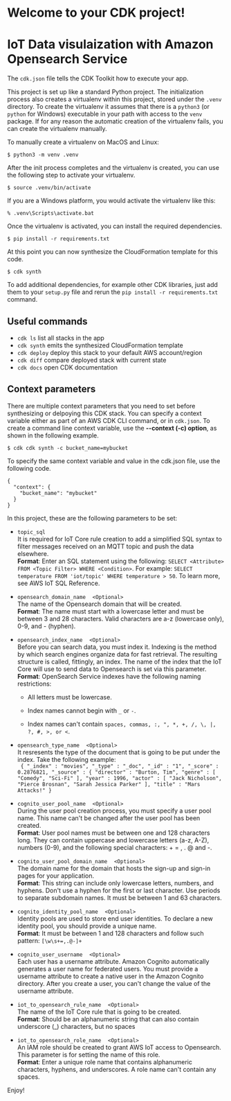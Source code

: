 
# Welcome to your CDK project! 
# IoT Data visulaization with Amazon Opensearch Service 

The `cdk.json` file tells the CDK Toolkit how to execute your app.

This project is set up like a standard Python project.  The initialization
process also creates a virtualenv within this project, stored under the `.venv`
directory.  To create the virtualenv it assumes that there is a `python3`
(or `python` for Windows) executable in your path with access to the `venv`
package. If for any reason the automatic creation of the virtualenv fails,
you can create the virtualenv manually.

To manually create a virtualenv on MacOS and Linux:

```
$ python3 -m venv .venv
```

After the init process completes and the virtualenv is created, you can use the following
step to activate your virtualenv.

```
$ source .venv/bin/activate
```

If you are a Windows platform, you would activate the virtualenv like this:

```
% .venv\Scripts\activate.bat
```

Once the virtualenv is activated, you can install the required dependencies.

```
$ pip install -r requirements.txt
```

At this point you can now synthesize the CloudFormation template for this code.

```
$ cdk synth
```

To add additional dependencies, for example other CDK libraries, just add
them to your `setup.py` file and rerun the `pip install -r requirements.txt`
command.

## Useful commands

 * `cdk ls`          list all stacks in the app
 * `cdk synth`       emits the synthesized CloudFormation template
 * `cdk deploy`      deploy this stack to your default AWS account/region
 * `cdk diff`        compare deployed stack with current state
 * `cdk docs`        open CDK documentation

 ## Context parameters 
There are multiple context parameters that you need to set before synthesizing or delpoying this CDK stack. You can specify a context variable either as part of an AWS CDK CLI command, or in `cdk.json`.
To create a command line context variable, use the __--context (-c) option__, as shown in the following example.

```
$ cdk cdk synth -c bucket_name=mybucket
```

To specify the same context variable and value in the cdk.json file, use the following code.

```
{
  "context": {
    "bucket_name": "mybucket"
  }
}
```

In this project, these are the following parameters to be set: 

* `topic_sql`          
It is required for IoT Core rule creation to add a simplified SQL syntax to filter messages received on an MQTT topic and push the data elsewhere. 
<br> __Format__: Enter an SQL statement using the following: ```SELECT <Attribute> FROM <Topic Filter> WHERE <Condition>```. For example: ```SELECT temperature FROM 'iot/topic' WHERE temperature > 50```. To learn more, see AWS IoT SQL Reference.

* `opensearch_domain_name`&nbsp;&nbsp;&nbsp;&nbsp;`<Optional>`      
The name of the Opensearch domain that will be created.
<br> __Format__: The name must start with a lowercase letter and must be between 3 and 28 characters. Valid characters are a-z (lowercase only), 0-9, and - (hyphen).

* `opensearch_index_name`&nbsp;&nbsp;&nbsp;&nbsp;`<Optional>`      
Before you can search data, you must index it. Indexing is the method by which search engines organize data for fast retrieval. The resulting structure is called, fittingly, an index. The name of the index that the IoT Core will use to send data to Opensearch is set via this parameter.
<br> __Format__: OpenSearch Service indexes have the following naming restrictions:

    * All letters must be lowercase.

    * Index names cannot begin with `_` or `-`.

    * Index names can't contain `spaces, commas, :, ", *, +, /, \, |, ?, #, >, or <`.

* `opensearch_type_name`&nbsp;&nbsp;&nbsp;&nbsp;`<Optional>`      
It resresents the type of the document that is going to be put under the index. Take the following example: <br>``` {
        "_index" : "movies",
        "_type" : "_doc",
        "_id" : "1",
        "_score" : 0.2876821,
        "_source" : {
          "director" : "Burton, Tim",
          "genre" : [
            "Comedy",
            "Sci-Fi"
          ],
          "year" : 1996,
          "actor" : [
            "Jack Nicholson",
            "Pierce Brosnan",
            "Sarah Jessica Parker"
          ],
          "title" : "Mars Attacks!"
        }```

* `cognito_user_pool_name`&nbsp;&nbsp;&nbsp;&nbsp;`<Optional>`      
During the user pool creation process, you must specify a user pool name. This name can't be changed after the user pool has been created.
<br> __Format__: User pool names must be between one and 128 characters long. They can contain uppercase and lowercase letters (a-z, A-Z), numbers (0-9), and the following special characters: + = , . @ and -.

* `cognito_user_pool_domain_name`&nbsp;&nbsp;&nbsp;&nbsp;`<Optional>`      
The domain name for the domain that hosts the sign-up and sign-in pages for your application.
<br> __Format__: This string can include only lowercase letters, numbers, and hyphens. Don't use a hyphen for the first or last character. Use periods to separate subdomain names. It must be between 1 and 63 characters.

* `cognito_identity_pool_name`&nbsp;&nbsp;&nbsp;&nbsp;`<Optional>`      
Identity pools are used to store end user identities. To declare a new identity pool, you should provide a unique name.
<br> __Format__: It must be between 1 and 128 characters and follow such pattern: ```[\w\s+=,.@-]+ ```

* `cognito_user_username`&nbsp;&nbsp;&nbsp;&nbsp;`<Optional>`      
 Each user has a username attribute. Amazon Cognito automatically generates a user name for federated users. You must provide a username attribute to create a native user in the Amazon Cognito directory. After you create a user, you can't change the value of the username attribute.

 * `iot_to_opensearch_rule_name`&nbsp;&nbsp;&nbsp;&nbsp;`<Optional>`      
The name of the IoT Core rule that is going to be created. 
<br> __Format__: Should be an alphanumeric string that can also contain underscore (_) characters, but no spaces

 * `iot_to_opensearch_role_name`&nbsp;&nbsp;&nbsp;&nbsp;`<Optional>`      
An IAM role should be created to grant AWS IoT access to Opensearch. This parameter is for setting the name of this role.
<br> __Format__: Enter a unique role name that contains alphanumeric characters, hyphens, and underscores. A role name can't contain any spaces.

Enjoy!